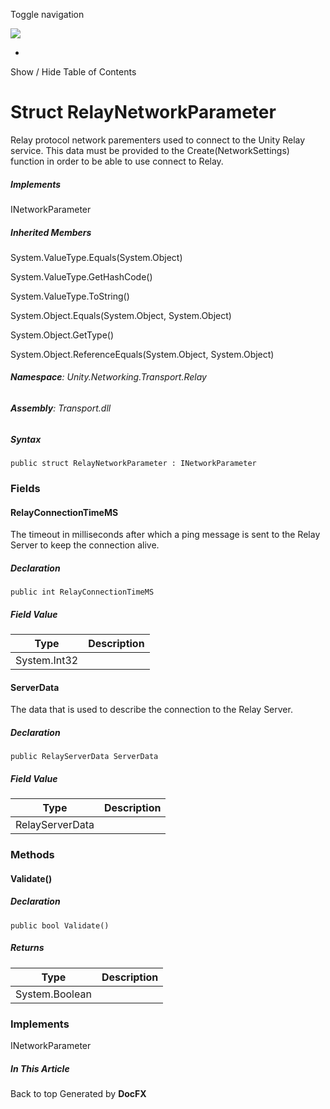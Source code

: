 <div id="wrapper">

<div>

<div class="container">

<div class="navbar-header">

Toggle navigation

<img src="../logo.svg" id="logo" class="svg" />

</div>

<div id="navbar" class="collapse navbar-collapse">

<div class="form-group">

</div>

</div>

</div>

<div class="subnav navbar navbar-default">

<div id="breadcrumb" class="container hide-when-search">

-   

</div>

</div>

</div>

<div class="container body-content hide-when-search" role="main">

<div class="sidenav hide-when-search">

Show / Hide Table of Contents

<div id="sidetoggle" class="sidetoggle collapse">

<div id="sidetoc">

</div>

</div>

</div>

<div class="article row grid-right">

<div class="col-md-10">

# Struct RelayNetworkParameter

<div class="markdown level0 summary">

Relay protocol network parementers used to connect to the Unity Relay
service. This data must be provided to the Create(NetworkSettings)
function in order to be able to use connect to Relay.

</div>

<div class="markdown level0 conceptual">

</div>

<div classs="implements">

##### Implements

<div>

INetworkParameter

</div>

</div>

<div class="inheritedMembers">

##### Inherited Members

<div>

System.ValueType.Equals(System.Object)

</div>

<div>

System.ValueType.GetHashCode()

</div>

<div>

System.ValueType.ToString()

</div>

<div>

System.Object.Equals(System.Object, System.Object)

</div>

<div>

System.Object.GetType()

</div>

<div>

System.Object.ReferenceEquals(System.Object, System.Object)

</div>

</div>

###### **Namespace**: Unity.Networking.Transport.Relay

###### **Assembly**: Transport.dll

##### Syntax

<div class="codewrapper">

``` lang-csharp
public struct RelayNetworkParameter : INetworkParameter
```

</div>

### Fields

#### RelayConnectionTimeMS

<div class="markdown level1 summary">

The timeout in milliseconds after which a ping message is sent to the
Relay Server to keep the connection alive.

</div>

<div class="markdown level1 conceptual">

</div>

##### Declaration

<div class="codewrapper">

``` lang-csharp
public int RelayConnectionTimeMS
```

</div>

##### Field Value

| Type         | Description |
|--------------|-------------|
| System.Int32 |             |

#### ServerData

<div class="markdown level1 summary">

The data that is used to describe the connection to the Relay Server.

</div>

<div class="markdown level1 conceptual">

</div>

##### Declaration

<div class="codewrapper">

``` lang-csharp
public RelayServerData ServerData
```

</div>

##### Field Value

| Type            | Description |
|-----------------|-------------|
| RelayServerData |             |

### Methods

#### Validate()

<div class="markdown level1 summary">

</div>

<div class="markdown level1 conceptual">

</div>

##### Declaration

<div class="codewrapper">

``` lang-csharp
public bool Validate()
```

</div>

##### Returns

| Type           | Description |
|----------------|-------------|
| System.Boolean |             |

### Implements

<div>

INetworkParameter

</div>

</div>

<div class="hidden-sm col-md-2" role="complementary">

<div class="sideaffix">

<div class="contribution">

</div>

##### In This Article

<div>

</div>

</div>

</div>

</div>

</div>

<div class="grad-bottom">

</div>

<div class="footer">

<div class="container">

Back to top Generated by **DocFX**

</div>

</div>

</div>
